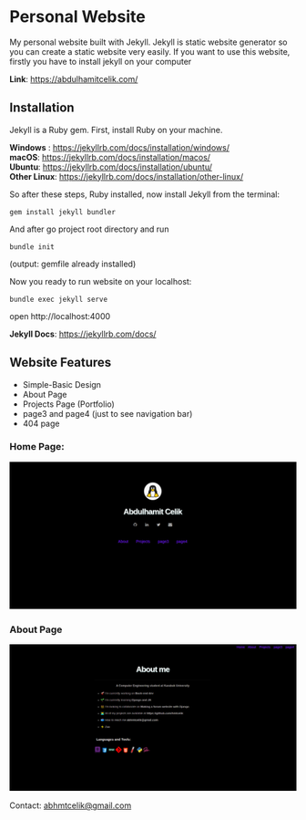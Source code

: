 # Personal Website

My personal website built with Jekyll. Jekyll is static website generator so you can create a static website very easily. If you want to use this website, firstly you have to install jekyll on your computer

**Link**: https://abdulhamitcelik.com/

## Installation
Jekyll is a Ruby gem. First, install Ruby on your machine.

**Windows** : https://jekyllrb.com/docs/installation/windows/ <br>
**macOS**: https://jekyllrb.com/docs/installation/macos/  <br>
**Ubuntu**: https://jekyllrb.com/docs/installation/ubuntu/ <br>
**Other Linux**: https://jekyllrb.com/docs/installation/other-linux/ <br>

So after these steps, Ruby installed, now install Jekyll from the terminal: 

```
gem install jekyll bundler
``` 
And after go project root directory and run
```
bundle init
```
(output: gemfile already installed)

Now you ready to run website on your localhost:
```
bundle exec jekyll serve
```
open http://localhost:4000
<br>

**Jekyll Docs**: https://jekyllrb.com/docs/


## Website Features
- Simple-Basic Design
- About Page
- Projects Page (Portfolio)
- page3 and page4 (just to see navigation bar)
- 404 page

### Home Page:
![ss1](/assets/img/homess.png)

### About Page
![ss2](/assets/img/aboutss.png)


Contact: abhmtcelik@gmail.com
